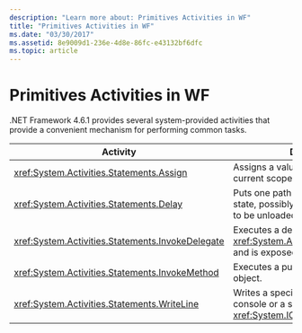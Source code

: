 ```yaml
---
description: "Learn more about: Primitives Activities in WF"
title: "Primitives Activities in WF"
ms.date: "03/30/2017"
ms.assetid: 8e9009d1-236e-4d8e-86fc-e43132bf6dfc
ms.topic: article
---
```

# Primitives Activities in WF

.NET Framework 4.6.1 provides several system-provided activities that provide a convenient mechanism for performing common tasks.

|Activity|Description|
|--------------|-----------------|
|<xref:System.Activities.Statements.Assign>|Assigns a value to a variable at the current scope.|
|<xref:System.Activities.Statements.Delay>|Puts one path of execution into an idle state, possibly allowing the workflow to be unloaded.|
|<xref:System.Activities.Statements.InvokeDelegate>|Executes a delegate that derives from <xref:System.Activities.ActivityDelegate> and is exposed as a property.|
|<xref:System.Activities.Statements.InvokeMethod>|Executes a public method of a CLR object.|
|<xref:System.Activities.Statements.WriteLine>|Writes a specified string to the console or a specified <xref:System.IO.TextWriter> object.|
